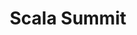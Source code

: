 ---
category: event
title: Scala Summit
logo: /resources/img/scalasummit2014.png
location: Crested Butte
description: ""
start: 15 September 2014
end: 19 September 2014
link-out: http://www.mindviewinc.com/Conferences/ScalaSummit/
---